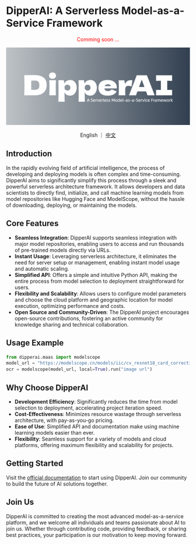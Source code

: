 # DipperAI: A Serverless Model-as-a-Service Framework

<p align="center" style="color: red">Comming soon ...</p>

![](./docs/images/banner.png)

<p align="center">English ｜ <a href="./readme_zh.md">中文</a></p>

## Introduction
In the rapidly evolving field of artificial intelligence, the process of developing and deploying models is often complex and time-consuming. DipperAI aims to significantly simplify this process through a sleek and powerful serverless architecture framework. It allows developers and data scientists to directly find, initialize, and call machine learning models from model repositories like Hugging Face and ModelScope, without the hassle of downloading, deploying, or maintaining the models.

## Core Features
- **Seamless Integration**: DipperAI supports seamless integration with major model repositories, enabling users to access and run thousands of pre-trained models directly via URLs.
- **Instant Usage**: Leveraging serverless architecture, it eliminates the need for server setup or management, enabling instant model usage and automatic scaling.
- **Simplified API**: Offers a simple and intuitive Python API, making the entire process from model selection to deployment straightforward for users.
- **Flexibility and Scalability**: Allows users to configure model parameters and choose the cloud platform and geographic location for model execution, optimizing performance and costs.
- **Open Source and Community-Driven**: The DipperAI project encourages open-source contributions, fostering an active community for knowledge sharing and technical collaboration.

## Usage Example

```python
from dipperai.maas import modelscope
model_url = "https://modelscope.cn/models/iic/cv_resnet18_card_correction/summary"
ocr = modelscope(model_url, local=True).run("image url")
```

## Why Choose DipperAI
- **Development Efficiency**: Significantly reduces the time from model selection to deployment, accelerating project iteration speed.
- **Cost-Effectiveness**: Minimizes resource wastage through serverless architecture, with pay-as-you-go pricing.
- **Ease of Use**: Simplified API and documentation make using machine learning models easier than ever.
- **Flexibility**: Seamless support for a variety of models and cloud platforms, offering maximum flexibility and scalability for projects.

## Getting Started
Visit the [official documentation](https://www.dipperai.cn) to start using DipperAI. Join our community to build the future of AI solutions together.

## Join Us
DipperAI is committed to creating the most advanced model-as-a-service platform, and we welcome all individuals and teams passionate about AI to join us. Whether through contributing code, providing feedback, or sharing best practices, your participation is our motivation to keep moving forward.


